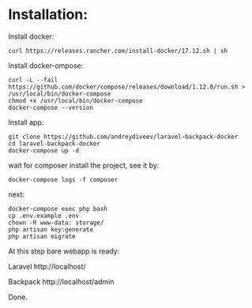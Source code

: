 # Installation:

Install docker:

    curl https://releases.rancher.com/install-docker/17.12.sh | sh

Install docker-ompose:

    curl -L --fail https://github.com/docker/compose/releases/download/1.12.0/run.sh > /usr/local/bin/docker-compose
    chmod +x /usr/local/bin/docker-compose
    docker-compose --version

Install app:

    git clone https://github.com/andreydiveev/laravel-backpack-docker
    cd laravel-backpack-docker
    docker-compose up -d

wait for composer install the project, see it by:

    docker-compose logs -f composer

next:

    docker-compose exec php bash
    cp .env.example .env
    chown -R www-data: storage/
    php artisan key:generate
    php artisan migrate

At this step bare webapp is ready:

Laravel http://localhost/

Backpack http://localhost/admin

Done.

